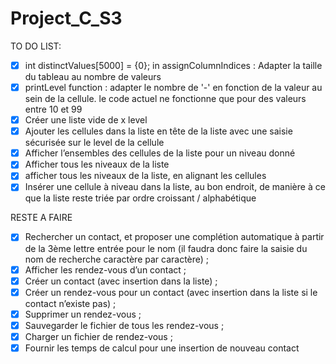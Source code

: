 # Project_C_S3

TO DO LIST:

- [x] int distinctValues[5000] = {0}; in assignColumnIndices : Adapter la taille du tableau au nombre de valeurs
- [x] printLevel function : adapter le nombre de '-' en fonction de la valeur au sein de la cellule. le code actuel ne fonctionne que pour des valeurs entre 10 et 99
- [x] Créer une liste vide de x level
- [x] Ajouter les cellules dans la liste en tête de la liste avec une saisie sécurisée sur le level de la cellule
- [x] Afficher l’ensembles des cellules de la liste pour un niveau donné
- [x] Afficher tous les niveaux de la liste
- [x] afficher tous les niveaux de la liste, en alignant les cellules
- [x] Insérer une cellule à niveau dans la liste, au bon endroit, de manière à ce que la liste reste triée par ordre croissant / alphabétique

RESTE A FAIRE

- [x] Rechercher un contact, et proposer une complétion automatique à partir de la 3ème lettre entrée pour le nom (il faudra donc faire la saisie du nom de recherche caractère par caractère) ;
- [x] Afficher les rendez-vous d’un contact ;
- [x] Créer un contact (avec insertion dans la liste) ;
- [x] Créer un rendez-vous pour un contact (avec insertion dans la liste si le contact n’existe pas) ;
- [x] Supprimer un rendez-vous ;
- [x] Sauvegarder le fichier de tous les rendez-vous ;
- [x] Charger un fichier de rendez-vous ;
- [x] Fournir les temps de calcul pour une insertion de nouveau contact
